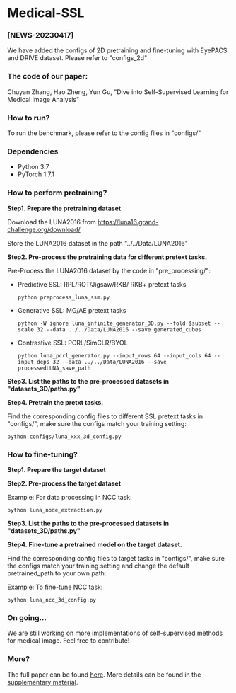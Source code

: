 # Medical-SSL

### [NEWS-20230417]
We have added the configs of 2D pretraining and fine-tuning with EyePACS and DRIVE dataset. Please refer to "configs_2d"

### The code of our paper: 

Chuyan Zhang, Hao Zheng, Yun Gu, "Dive into Self-Supervised Learning for Medical Image Analysis"

### How to run?
To run the benchmark, please refer to the config files in "configs/"

### Dependencies
*	Python 3.7
*	PyTorch 1.7.1

### How to perform pretraining?

**Step1. Prepare the pretraining dataset** 

Download the LUNA2016 from https://luna16.grand-challenge.org/download/

Store the LUNA2016 dataset in the path "../../Data/LUNA2016"

**Step2. Pre-process the pretraining data for different pretext tasks.** 

Pre-Process the LUNA2016 dataset by the code in "pre_processing/":

* Predictive SSL: RPL/ROT/Jigsaw/RKB/ RKB+ pretext tasks
  
  ```python preprocess_luna_ssm.py```

*  Generative SSL: MG/AE pretext tasks
  
    ```python -W ignore luna_infinite_generator_3D.py --fold $subset --scale 32 --data ../../Data/LUNA2016 --save generated_cubes```
   
*   Contrastive SSL: PCRL/SimCLR/BYOL
  
    ```python luna_pcrl_generator.py --input_rows 64 --input_cols 64 --input_deps 32 --data ../../Data/LUNA2016 --save processedLUNA_save_path```

**Step3. List the paths to the pre-processed datasets in "datasets_3D/paths.py"** 

**Step4. Pretrain the pretxt tasks.** 

Find the corresponding config files to different SSL pretext tasks in "configs/", make sure the configs match your training setting:

 ```python configs/luna_xxx_3d_config.py```


### How to fine-tuning?

**Step1. Prepare the target dataset** 

**Step2. Pre-process the target dataset** 

Example: For data processing in NCC task:

 ```python luna_node_extraction.py```

**Step3. List the paths to the pre-processed datasets in "datasets_3D/paths.py"** 

**Step4. Fine-tune a pretrained model on the target dataset.** 

Find the corresponding config files to target tasks in "configs/", make sure the configs match your training setting and change the default pretrained_path to your own path:

Example: To fine-tune NCC task:

 ```python luna_ncc_3d_config.py```
 
### On going...
We are still working on more implementations of self-supervised methods for medical image. Feel free to contribute!

### More?
The full paper can be found [here](https://arxiv.org/pdf/2209.12157). More details can be found in the [supplementary material](appendix.pdf).






